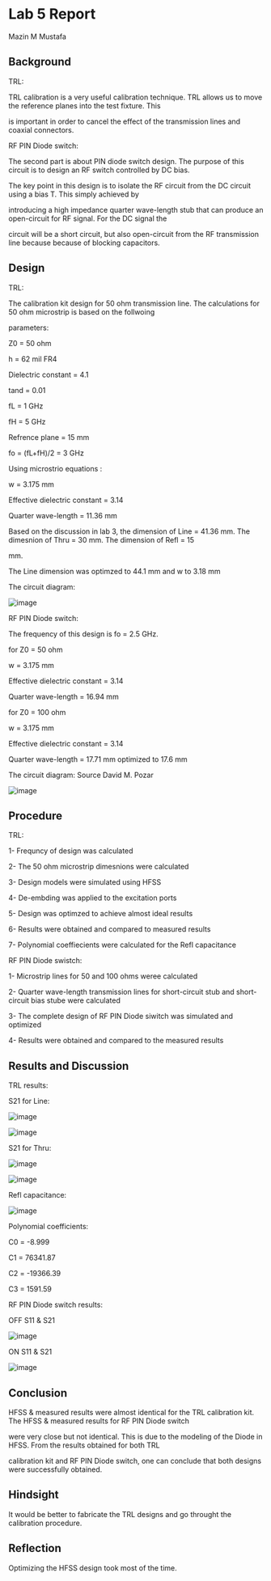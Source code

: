 # Lab 5 Report
Mazin M Mustafa 

## Background

TRL: 

TRL calibration is a very useful calibration technique. TRL allows us to move the reference planes into the test fixture. This

is important in order to cancel the effect of the transmission lines and coaxial connectors.

RF PIN Diode switch:

The second part is about PIN diode switch design. The purpose of this circuit is to design an RF switch controlled by DC bias.

The key point in this design is to isolate the RF circuit from the DC circuit using a bias T. This simply achieved by

introducing a high impedance quarter wave-length stub that can produce an open-circuit for RF signal. For the DC signal the

circuit will be a short circuit, but also open-circuit from the RF transmission line because because of blocking capacitors.

## Design

TRL:

The calibration kit design for 50 ohm transmission line. The calculations for 50 ohm microstrip is based on the follwoing

parameters:

Z0 = 50 ohm

h = 62 mil FR4

Dielectric constant = 4.1

tand = 0.01

fL = 1 GHz

fH = 5 GHz

Refrence plane = 15 mm

fo = (fL+fH)/2 = 3 GHz

Using microstrio equations : 

w = 3.175 mm 

Effective dielectric constant = 3.14

Quarter wave-length = 11.36 mm 

Based on the discussion in lab 3, the dimension of Line = 41.36 mm. The dimesnion of Thru = 30 mm. The dimension of Refl = 15

mm.

The Line dimension was optimzed to 44.1 mm and w to 3.18 mm

The circuit diagram:

![image](https://github.com/CourseReps/ECEN452-Spring2016/blob/master/Students/Mazin-M-Mustafa/Lab5/TRL2.png) <br>

RF PIN Diode switch:

The frequency of this design is fo = 2.5 GHz. 

for Z0 = 50 ohm

w = 3.175 mm

Effective dielectric constant = 3.14

Quarter wave-length = 16.94 mm

for Z0 = 100 ohm

w = 3.175 mm

Effective dielectric constant = 3.14

Quarter wave-length = 17.71 mm optimized to 17.6 mm

The circuit diagram: Source David M. Pozar 

![image](https://github.com/CourseReps/ECEN452-Spring2016/blob/master/Students/Mazin-M-Mustafa/Lab5/Circuit.png) <br>

## Procedure

TRL:

1- Frequncy of design was calculated

2- The 50 ohm microstrip dimesnions were calculated

3- Design models were simulated using HFSS

4- De-embding was applied to the excitation ports

5- Design was optimzed to achieve almost ideal results

6- Results were obtained and compared to measured results

7- Polynomial coeffiecients were calculated for the Refl capacitance

RF PIN Diode swistch:

1- Microstrip lines for 50 and 100 ohms weree calculated

2- Quarter wave-length transmission lines for short-circuit stub and short-circuit bias stube were calculated

3- The complete design of RF PIN Diode siwitch was simulated and optimized

4- Results were obtained and compared to the measured results

## Results and Discussion

TRL results:

S21 for Line:

![image](https://github.com/CourseReps/ECEN452-Spring2016/blob/master/Students/Mazin-M-Mustafa/Lab5/Line_S21_dB.png) <br>

![image](https://github.com/CourseReps/ECEN452-Spring2016/blob/master/Students/Mazin-M-Mustafa/Lab5/Line_S21_phase.png>) <br>

S21 for Thru:

![image](https://github.com/CourseReps/ECEN452-Spring2016/blob/master/Students/Mazin-M-Mustafa/Lab5/Thru_S21_dB.png) <br>

![image](https://github.com/CourseReps/ECEN452-Spring2016/blob/master/Students/Mazin-M-Mustafa/Lab5/Line_S21_phase.png) <br>

Refl capacitance:

![image](https://github.com/CourseReps/ECEN452-Spring2016/blob/master/Students/Mazin-M-Mustafa/Lab5/Capacitance.png) <br>

Polynomial coefficients:

C0 = -8.999

C1 = 76341.87

C2 = -19366.39

C3 = 1591.59

RF PIN Diode switch results:

OFF S11 & S21

![image](https://github.com/CourseReps/ECEN452-Spring2016/blob/master/Students/Mazin-M-Mustafa/Lab5/OFF.png) <br>

ON S11 & S21

![image](https://github.com/CourseReps/ECEN452-Spring2016/blob/master/Students/Mazin-M-Mustafa/Lab5/ON.png) <br>

## Conclusion

HFSS & measured results were almost identical for the TRL calibration kit. The HFSS & measured results for RF PIN Diode switch

were very close but not identical. This is due to the modeling of the Diode in HFSS. From the results obtained for both TRL

calibration kit and RF PIN Diode switch, one can conclude that both designs were successfully obtained.

## Hindsight

It would be better to fabricate the TRL designs and go throught the calibration procedure. 

## Reflection

Optimizing the HFSS design took most of the time.
